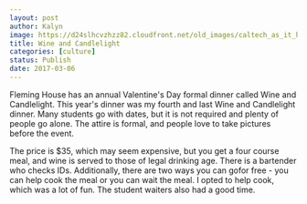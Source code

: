 ```yaml
---
layout: post
author: Kalyn
image: https://d24slhcvzhzz82.cloudfront.net/old_images/caltech_as_it_happens/6a0105349b8251970b01bb097b8101970d.jpg
title: Wine and Candlelight
categories: [culture]
status: Publish
date: 2017-03-06
---
```


Fleming House has an annual Valentine's Day formal dinner called Wine and Candlelight. This year's dinner was my fourth and last Wine and Candlelight dinner. Many students go with dates, but it is not required and plenty of people go alone. The attire is formal, and people love to take pictures before the event.

The price is $35, which may seem expensive, but you get a four course meal, and wine is served to those of legal drinking age. There is a bartender who checks IDs. Additionally, there are two ways you can gofor free - you can help cook the meal or you can wait the meal. I opted to help cook, which was a lot of fun. The student waiters also had a good time.

